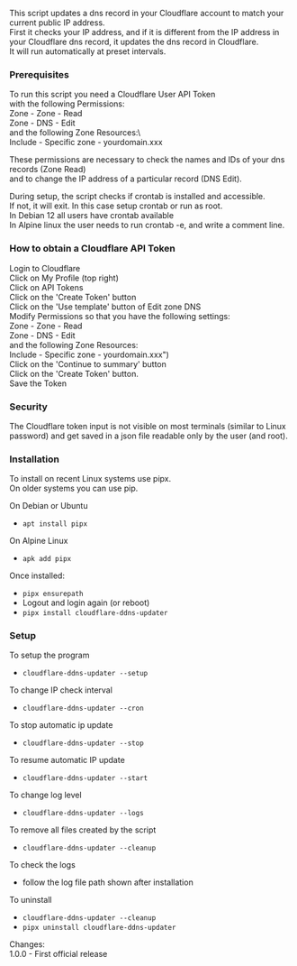 This script updates a dns record in your Cloudflare account to match 
your current public IP address.\
First it checks your IP address, and if it is different from the IP address in your 
Cloudflare dns record, it updates the dns record in Cloudflare.\
It will run automatically at preset intervals.

### Prerequisites
To run this script you need a Cloudflare User API Token \
with the following Permissions:\
Zone - Zone - Read  
Zone - DNS - Edit\
and the following Zone Resources:\  
Include - Specific zone - yourdomain.xxx

These permissions are necessary to check the names and IDs of your dns records (Zone Read)\
and to change the IP address of a particular record (DNS Edit).

During setup, the script checks if crontab is installed and accessible.\
If not, it will exit. In this case setup crontab or run as root.\
In Debian 12 all users have crontab available\
In Alpine linux the user needs to run crontab -e, and write a comment line.

### How to obtain a Cloudflare API Token
Login to Cloudflare\
Click on My Profile (top right)\
Click on API Tokens\
Click on the 'Create Token' button\
Click on the 'Use template' button of Edit zone DNS\
Modify Permissions so that you have the following settings:\
Zone - Zone - Read  \
Zone - DNS - Edit    \
and the following Zone Resources:\
Include - Specific zone - yourdomain.xxx")\
Click on the 'Continue to summary' button\
Click on the 'Create Token' button.\
Save the Token


### Security

The Cloudflare token input is not visible on most terminals (similar to Linux password) and get 
saved in a json file readable only by the user (and root).


### Installation
To install on recent Linux systems use pipx.\
On older systems you can use pip.
  
On Debian or Ubuntu  
- `apt install pipx`

On Alpine Linux  
- `apk add pipx`  

Once installed:  
- `pipx ensurepath`  
- Logout and login again (or reboot)  
- `pipx install cloudflare-ddns-updater`  
  
### Setup
To setup the program  
- `cloudflare-ddns-updater --setup`  
  
To change IP check interval  
- `cloudflare-ddns-updater --cron`  
  
To stop automatic ip update  
- `cloudflare-ddns-updater --stop`  
  
To resume automatic IP update  
- `cloudflare-ddns-updater --start`  

To change log level
- `cloudflare-ddns-updater --logs`  

To remove all files created by the script  
- `cloudflare-ddns-updater --cleanup`  

To check the logs
- follow the log file path shown after installation
  
To uninstall
- `cloudflare-ddns-updater --cleanup`
- `pipx uninstall cloudflare-ddns-updater`




Changes:\
1.0.0 - First official release

